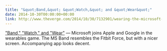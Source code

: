 ```yaml
---
title: "&quot;Band,&quot; &quot;Watch,&quot; and &quot;Wear&quot;"
date: 2014-10-30T00:00:00+00:00
link: http://www.theverge.com/2014/10/30/7132901/wearing-the-microsoft-band-is-this-the-next-big-thing-in-fitness
---
```

[&quot;Band,&quot; &quot;Watch,&quot; and &quot;Wear&quot;](http://www.theverge.com/2014/10/30/7132901/wearing-the-microsoft-band-is-this-the-next-big-thing-in-fitness) &mdash; 
 Microsoft joins Apple and Google in the wearables game. The MS Band resembles the Fitbit Force, but with a nicer screen. Accompanying app looks decent.
